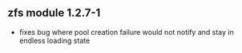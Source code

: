 ## zfs module 1.2.7-1

* fixes bug where pool creation failure would not notify and stay in endless loading state